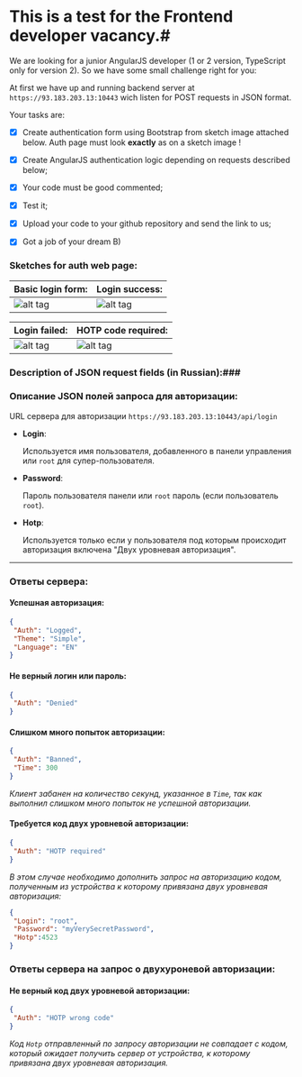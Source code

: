 # This is a test for the Frontend developer vacancy.#
We are looking for a junior AngularJS developer (1 or 2 version, TypeScript only for version 2).
So we have some small challenge right for you:

At first we have up and running backend server at `https://93.183.203.13:10443`  wich listen for POST requests in JSON format.

Your tasks are:

- [x] Create authentication form using Bootstrap from sketch image attached below. Auth page must look __exactly__ as on a sketch image !
- [x] Create AngularJS authentication logic depending on requests described below;
- [x] Your code must be good commented;
- [x] Test it;
- [x] Upload your code to your github repository and send the link to us;
- [x] Got a job of your dream B)


### Sketches for auth web page: ###

| Basic login form:  | Login success: |
|--------------------|----------------|
| ![alt tag](https://raw.githubusercontent.com/geeksteam/VcFrontendTest/master/sketch/LoginPage.png) | ![alt tag](https://raw.githubusercontent.com/geeksteam/VcFrontendTest/master/sketch/Success.png) |

| Login failed: | HOTP code required: |
|---------------|---------------------|
![alt tag](https://raw.githubusercontent.com/geeksteam/VcFrontendTest/master/sketch/LoginFailed.png) | ![alt tag](https://raw.githubusercontent.com/geeksteam/VcFrontendTest/master/sketch/HOTPcode.png)


### Description of JSON request fields (in Russian):###
### Описание JSON полей запроса для авторизации: ###

URL сервера для авторизации `https://93.183.203.13:10443/api/login`

* __Login__: 
		
	Используется имя пользователя, добавленного в панели управления или `root` для супер-пользователя.
* __Password__: 
		
	Пароль пользователя панели или `root` пароль (если пользователь `root`).
* __Hotp__: 
		
	Используется только если у пользователя под которым происходит авторизация включена "Двух уровневая авторизация".
***

### Ответы сервера: ###

#### Успешная авторизация: ####
```json
{
 "Auth": "Logged",
 "Theme": "Simple",
 "Language": "EN"
}
```

#### Не верный логин или пароль: ####
```json
{
 "Auth": "Denied"
}
```

#### Слишком много попыток авторизации: ####
```json
{
 "Auth": "Banned",
 "Time": 300
}
```
_Клиент забанен на количество секунд, указанное в `Time`, так как выполнил слишком много попыток не успешной авторизации._

#### Требуется код двух уровневой авторизации: ####
```json
{
 "Auth": "HOTP required"
}
```
_В этом случае необходимо дополнить запрос на  авторизацию кодом, полученным из устройства к которому привязана двух уровневая авторизация:_

```json
{
 "Login": "root",
 "Password": "myVerySecretPassword",
 "Hotp":4523
}
```
### Ответы сервера на запрос о двухуроневой авторизации: ###

#### Не верный код двух уровневой авторизации: ####
```json
{
 "Auth": "HOTP wrong code"
}
```
_Код `Hotp` отправленный по запросу авторизации не совпадает с кодом, который ожидает получить сервер от устройства, к которому привязана двух уровневая авторизация._
